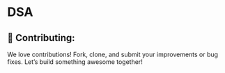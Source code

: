 # DSA
<h2>📝 Contributing:</h2>
We love contributions! Fork, clone, and submit your improvements or bug fixes. Let’s build something awesome together!
